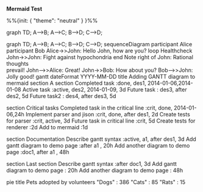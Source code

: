 **Mermaid Test**

<mermaid>
%%{init: { "theme": "neutral" } }%%

graph TD;
A-->B;
A-->C;
B-->D;
C-->D;
</mermaid>

<mermaid>
graph TD;
    A-->B;
    A-->C;
    B-->D;
    C-->D;
</mermaid>

<mermaid>
sequenceDiagram
    participant Alice
    participant Bob
    Alice->>John: Hello John, how are you?
    loop Healthcheck
        John->>John: Fight against hypochondria
    end
    Note right of John: Rational thoughts <br/>prevail!
    John-->>Alice: Great!
    John->>Bob: How about you?
    Bob-->>John: Jolly good!
</mermaid>

<mermaid>
gantt
dateFormat  YYYY-MM-DD
title Adding GANTT diagram to mermaid
section A section
Completed task            :done,    des1, 2014-01-06,2014-01-08
Active task               :active,  des2, 2014-01-09, 3d
Future task               :         des3, after des2, 5d
Future task2               :         des4, after des3, 5d

section Critical tasks
Completed task in the critical line :crit, done, 2014-01-06,24h
Implement parser and jison          :crit, done, after des1, 2d
Create tests for parser             :crit, active, 3d
Future task in critical line        :crit, 5d
Create tests for renderer           :2d
Add to mermaid                      :1d

section Documentation
Describe gantt syntax               :active, a1, after des1, 3d
Add gantt diagram to demo page      :after a1  , 20h
Add another diagram to demo page    :doc1, after a1  , 48h

section Last section
Describe gantt syntax               :after doc1, 3d
Add gantt diagram to demo page      : 20h
Add another diagram to demo page    : 48h
</mermaid>

<panel type="minimal" header="This is to test Mermaid diagrams work in panel.">
<mermaid>
pie title Pets adopted by volunteers
    "Dogs" : 386
    "Cats" : 85
    "Rats" : 15
</mermaid>
</panel>

<include src="testMermaidFragment.md" />

<panel type="minimal" header="This is to test Mermaid diagrams works when included inside a panel." src="testMermaidFragment.md" />
